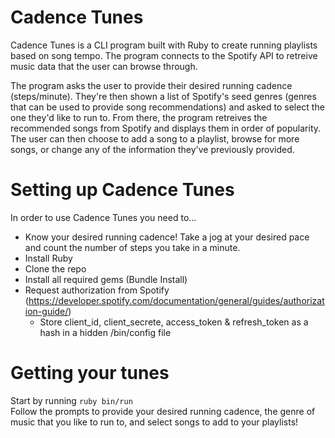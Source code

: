 # Cadence Tunes
Cadence Tunes is a CLI program built with Ruby to create running playlists based on song tempo. The program connects to the Spotify API to retreive music data that the user can browse through. 

The program asks the user to provide their desired running cadence (steps/minute). They're then shown a list of Spotify's seed genres (genres that can be used to provide song recommendations) and asked to select the one they'd like to run to. From there, the program retreives the recommended songs from Spotify and displays them in order of popularity. The user can then choose to add a song to a playlist, browse for more songs, or change any of the information they've previously provided. 

# Setting up Cadence Tunes
In order to use Cadence Tunes you need to...

* Know your desired running cadence! Take a jog at your desired pace and count the number of steps you take in a minute. 
* Install Ruby
* Clone the repo
* Install all required gems (Bundle Install)
* Request authorization from Spotify (https://developer.spotify.com/documentation/general/guides/authorization-guide/)
  * Store client_id, client_secrete, access_token & refresh_token as a hash in a hidden /bin/config file
  
# Getting your tunes
Start by running 
```ruby bin/run                                                                                                                                ```
Follow the prompts to provide your desired running cadence, the genre of music that you like to run to, and select songs to add to your playlists!

